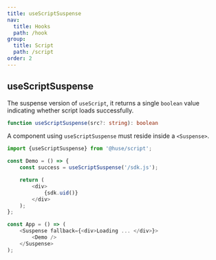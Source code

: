 ```yaml
---
title: useScriptSuspense
nav:
  title: Hooks
  path: /hook
group:
  title: Script
  path: /script
order: 2
---
```


## useScriptSuspense

The suspense version of `useScript`, it returns a single `boolean` value indicating whether script loads successfully.

```typescript
function useScriptSuspense(src?: string): boolean
```

A component using `useScriptSuspense` must reside inside a `<Suspense>`.

```javascript
import {useScriptSuspense} from '@huse/script';

const Demo = () => {
    const success = useScriptSuspense('/sdk.js');

    return (
        <div>
            {sdk.uid()}
        </div>
    );
};

const App = () => (
    <Suspense fallback={<div>Loading ... </div>}>
        <Demo />
    </Suspense>
);
```